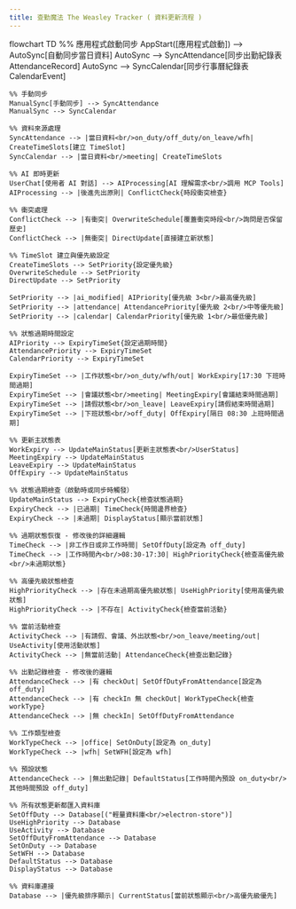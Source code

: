 ```yaml
---
title: 查勤魔法 The Weasley Tracker ( 資料更新流程 )
---
```

flowchart TD
    %% 應用程式啟動同步
    AppStart([應用程式啟動]) --> AutoSync[自動同步當日資料]
    AutoSync --> SyncAttendance[同步出勤紀錄表<br/>AttendanceRecord]
    AutoSync --> SyncCalendar[同步行事曆紀錄表<br/>CalendarEvent]

    %% 手動同步
    ManualSync[手動同步] --> SyncAttendance
    ManualSync --> SyncCalendar

    %% 資料來源處理
    SyncAttendance --> |當日資料<br/>on_duty/off_duty/on_leave/wfh| CreateTimeSlots[建立 TimeSlot]
    SyncCalendar --> |當日資料<br/>meeting| CreateTimeSlots

    %% AI 即時更新
    UserChat[使用者 AI 對話] --> AIProcessing[AI 理解需求<br/>調用 MCP Tools]
    AIProcessing --> |後進先出原則| ConflictCheck{時段衝突檢查}

    %% 衝突處理
    ConflictCheck --> |有衝突| OverwriteSchedule[覆蓋衝突時段<br/>詢問是否保留歷史]
    ConflictCheck --> |無衝突| DirectUpdate[直接建立新狀態]

    %% TimeSlot 建立與優先級設定
    CreateTimeSlots --> SetPriority{設定優先級}
    OverwriteSchedule --> SetPriority
    DirectUpdate --> SetPriority

    SetPriority --> |ai_modified| AIPriority[優先級 3<br/>最高優先級]
    SetPriority --> |attendance| AttendancePriority[優先級 2<br/>中等優先級]
    SetPriority --> |calendar| CalendarPriority[優先級 1<br/>最低優先級]

    %% 狀態過期時間設定
    AIPriority --> ExpiryTimeSet{設定過期時間}
    AttendancePriority --> ExpiryTimeSet
    CalendarPriority --> ExpiryTimeSet

    ExpiryTimeSet --> |工作狀態<br/>on_duty/wfh/out| WorkExpiry[17:30 下班時間過期]
    ExpiryTimeSet --> |會議狀態<br/>meeting| MeetingExpiry[會議結束時間過期]
    ExpiryTimeSet --> |請假狀態<br/>on_leave| LeaveExpiry[請假結束時間過期]
    ExpiryTimeSet --> |下班狀態<br/>off_duty| OffExpiry[隔日 08:30 上班時間過期]

    %% 更新主狀態表
    WorkExpiry --> UpdateMainStatus[更新主狀態表<br/>UserStatus]
    MeetingExpiry --> UpdateMainStatus
    LeaveExpiry --> UpdateMainStatus
    OffExpiry --> UpdateMainStatus

    %% 狀態過期檢查（啟動時或同步時觸發）
    UpdateMainStatus --> ExpiryCheck{檢查狀態過期}
    ExpiryCheck --> |已過期| TimeCheck{時間邊界檢查}
    ExpiryCheck --> |未過期| DisplayStatus[顯示當前狀態]

    %% 過期狀態恢復 - 修改後的詳細邏輯
    TimeCheck --> |非工作日或非工作時間| SetOffDuty[設定為 off_duty]
    TimeCheck --> |工作時間內<br/>08:30-17:30| HighPriorityCheck{檢查高優先級<br/>未過期狀態}

    %% 高優先級狀態檢查
    HighPriorityCheck --> |存在未過期高優先級狀態| UseHighPriority[使用高優先級狀態]
    HighPriorityCheck --> |不存在| ActivityCheck{檢查當前活動}

    %% 當前活動檢查
    ActivityCheck --> |有請假、會議、外出狀態<br/>on_leave/meeting/out| UseActivity[使用活動狀態]
    ActivityCheck --> |無當前活動| AttendanceCheck{檢查出勤記錄}

    %% 出勤記錄檢查 - 修改後的邏輯
    AttendanceCheck --> |有 checkOut| SetOffDutyFromAttendance[設定為 off_duty]
    AttendanceCheck --> |有 checkIn 無 checkOut| WorkTypeCheck{檢查 workType}
    AttendanceCheck --> |無 checkIn| SetOffDutyFromAttendance

    %% 工作類型檢查
    WorkTypeCheck --> |office| SetOnDuty[設定為 on_duty]
    WorkTypeCheck --> |wfh| SetWFH[設定為 wfh]

    %% 預設狀態
    AttendanceCheck --> |無出勤記錄| DefaultStatus[工作時間內預設 on_duty<br/>其他時間預設 off_duty]

    %% 所有狀態更新都匯入資料庫
    SetOffDuty --> Database[("輕量資料庫<br/>electron-store")]
    UseHighPriority --> Database
    UseActivity --> Database
    SetOffDutyFromAttendance --> Database
    SetOnDuty --> Database
    SetWFH --> Database
    DefaultStatus --> Database
    DisplayStatus --> Database

    %% 資料庫連接
    Database --> |優先級排序顯示| CurrentStatus[當前狀態顯示<br/>高優先級優先]
